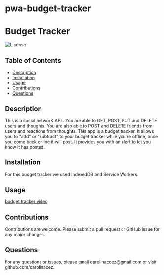 # pwa-budget-tracker
# **Budget Tracker**

  ![License](https://img.shields.io/badge/license--red.svg)

  ## **Table of Contents** 
  * [Description](#Description)
  * [Installation](#Installation)
  * [Usage](#Usage)
  * [Contributions](#Contributions)
  * [Questions](#Questions)

  ## Description 
  This is a social networK API . You are able to GET, POST, PUT and DELETE users and thoughts. You are also able to POST and DELETE friends from users and reactions from thoughts. 
  This app is a budget tracker. It allows you to "add" or "subtract" to your budget tracker while you're offline, once you come back online it will post. It provides you with an alert to let you know it has posted. 

  ## Installation
   For this budget tracker we used IndexedDB and Service Workers. 

  ## Usage 
  [budget tracker video](https://drive.google.com/file/d/1mAEK8vSmAUqLsZIPPwIQEb7dUWI-Jb8u/view)
  
  ## Contributions 
  Contributions are welcome. 
  Please submit a pull request or GitHub issue for any major changes. 
  
 ## Questions 
 For any questions or issues, please email carolinaccez@gmail.com or visit github.com/carolinacez. 